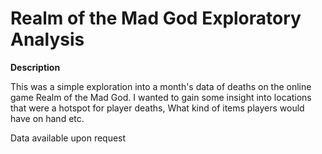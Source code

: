 # Realm of the Mad God Exploratory Analysis

**Description**

This was a simple exploration into a month's data of deaths on the online game Realm of the Mad God. I wanted to gain some insight into locations that were a hotspot for player deaths, What kind of items players would have on hand etc. 

Data available upon request
